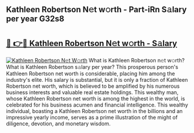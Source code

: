 ## Kathleen Robertson N𝚎t w𝚘rth - Part-iRn S𝚊lary per year G32s8

# <h2><a href="http://gc3dmu.nevu.top/?p=Kathleen+Robertson">🔗 👉🔴 Kathleen Robertson N𝚎t w𝚘rth - S𝚊lary</a></h2>

[![Kathleen Robertson N𝚎t W𝚘rth](https://i.imgur.com/Oavwk0R.jpeg)](http://gc3dmu.nevu.top/?p=Kathleen+Robertson)
What is Kathleen Robertson n𝚎t w𝚘rth? What is Kathleen Robertson s𝚊lary per year?
This prosperous person's Kathleen Robertson net worth is considerable, placing him among the industry's elite. His salary is substantial, but it is only a fraction of Kathleen Robertson net worth, which is believed to be amplified by his numerous business interests and valuable real estate holdings. This wealthy man, whose Kathleen Robertson net worth is among the highest in the world, is celebrated for his business acumen and financial intelligence. This wealthy individual, boasting a Kathleen Robertson net worth in the billions and an impressive yearly income, serves as a prime illustration of the might of diligence, devotion, and monetary wisdom.

